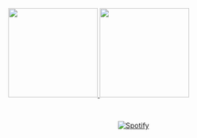 <a href="https://github.com/goncalomf20">
  <img height="180em" src="https://github-readme-stats.vercel.app/api?username=goncalomf20&theme=tokyonight&show_icons=true" />
  <img height="180em" src="https://github-readme-stats.vercel.app/api/top-langs/?username=goncalomf20&theme=tokyonight"/>
</a>

<!--
**goncalomf20/goncalomf20** is a ✨ _special_ ✨ repository because its `README.md` (this file) appears on your GitHub profile.

Here are some ideas to get you started:

- 🔭 I’m currently working on ...
- 🌱 I’m currently learning ...
- 👯 I’m looking to collaborate on ...
- 🤔 I’m looking for help with ...
- 💬 Ask me about ...
- 📫 How to reach me: ...
- 😄 Pronouns: ...
- ⚡ Fun fact: ...
-->

&nbsp;<div align="center">
  [![Spotify](https://forked-playlist-setup-icqk-4tw8gigxg-goncalomf20.vercel.app/api/spotify?background_color=17202A&border_color=ffffff)](https://open.spotify.com/user/11182891479)
</div>
